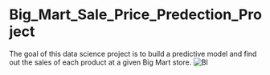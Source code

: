 # Big_Mart_Sale_Price_Predection_Project
The goal of this data science project is to build a predictive model and find out the sales of each product at a given Big Mart store.
![BI](https://github.com/nirajsoft01/Big_Mart_sales_prediction_project/assets/70097083/4dcdca23-6f73-4663-aa46-7de37fb758cb)

